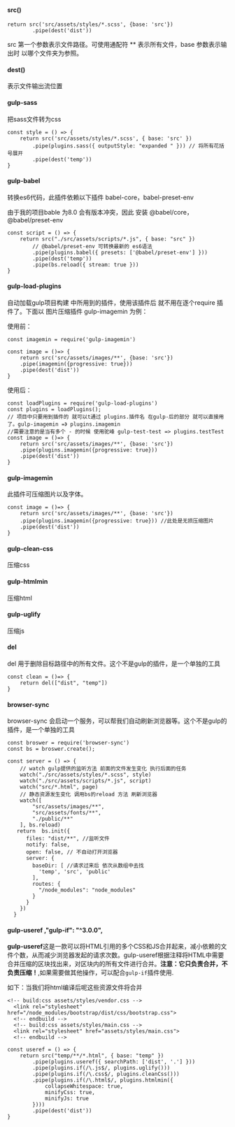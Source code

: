 #### src()

```
return src('src/assets/styles/*.scss', {base: 'src'})
        .pipe(dest('dist'))
```

src 第一个参数表示文件路径。可使用通配符 ** 表示所有文件，base 参数表示输出时 以哪个文件夹为参照。

#### dest()

表示文件输出流位置

####  gulp-sass

把sass文件转为css

```
const style = () => {
    return src('src/assets/styles/*.scss', { base: 'src' })
        .pipe(plugins.sass({ outputStyle: "expanded " })) // 将所有花括号展开
        .pipe(dest('temp'))
}
```

#### gulp-babel

转换es6代码，此插件依赖以下插件 babel-core，babel-preset-env

由于我的项目bable 为8.0 会有版本冲突，因此 安装  @babel/core，@babel/preset-env

```
const script = () => {
    return src("./src/assets/scripts/*.js", { base: "src" })
        // @babel/preset-env 可转换最新的 es6语法
        .pipe(plugins.babel({ presets: ['@babel/preset-env'] }))
        .pipe(dest('temp'))
        .pipe(bs.reload({ stream: true }))
}
```



####  gulp-load-plugins

自动加载gulp项目构建 中所用到的插件，使用该插件后 就不用在逐个require  插件了。下面以 图片压缩插件 gulp-imagemin 为例：

使用前：

```
const imagemin = require('gulp-imagemin')

const image = ()=> {
    return src('src/assets/images/**', {base: 'src'})
    .pipe(imagemin({progressive: true}))
    .pipe(dest('dist'))
}
```

使用后：

```
const loadPlugins = require('gulp-load-plugins')
const plugins = loadPlugins();
// 项目中只要用到插件的 就可以t通过 plugins.插件名 在gulp-后的部分 就可以直接用了。gulp-imagemin =》 plugins.imagemin
//需要注意的是当有多个 - 的时候 使用驼峰 gulp-test-test => plugins.testTest
const image = ()=> {
    return src('src/assets/images/**', {base: 'src'})
    .pipe(plugins.imagemin({progressive: true}))
    .pipe(dest('dist'))
}
```

#### gulp-imagemin

此插件可压缩图片以及字体。

```
const image = ()=> {
    return src('src/assets/images/**', {base: 'src'})
    .pipe(plugins.imagemin({progressive: true})) //此处是无损压缩图片
    .pipe(dest('dist'))
}
```

#### gulp-clean-css 

压缩css

#### gulp-htmlmin

压缩html

#### gulp-uglify

压缩js

#### del

del 用于删除目标路径中的所有文件。这个不是gulp的插件，是一个单独的工具

```
const clean = ()=> {
    return del(["dist", "temp"])
}
```

#### browser-sync

browser-sync 会启动一个服务，可以帮我们自动刷新浏览器等。这个不是gulp的插件，是一个单独的工具

```
const broswer = require('browser-sync')
const bs = broswer.create(); 

const server = () => {
    // watch gulp提供的监听方法 前面的文件发生变化 执行后面的任务
    watch("./src/assets/styles/*.scss", style)
    watch("./src/assets/scripts/*.js", script)
    watch("src/*.html", page)
    // 静态资源发生变化 调用bs的reload 方法 刷新浏览器
    watch([
        "src/assets/images/**",
        "src/assets/fonts/**",
        "./public/**"
    ], bs.reload)
   return  bs.init({
      files: "dist/**", //监听文件
      notify: false, 
      open: false, // 不自动打开浏览器
      server: {
        baseDir: [ //请求过来后 依次从数组中去找
          'temp', 'src', 'public'
        ],
        routes: {
          "/node_modules": "node_modules"
        }
      }
    })
  }
```

#### gulp-useref ,"gulp-if": "^3.0.0",

**gulp-useref**这是一款可以将HTML引用的多个CSS和JS合并起来，减小依赖的文件个数，从而减少浏览器发起的请求次数。gulp-useref根据注释将HTML中需要合并压缩的区块找出来，对区块内的所有文件进行合并。**注意：它只负责合并，不负责压缩！**,如果需要做其他操作，可以配合`gulp-if`插件使用.

如下：当我们将html编译后呢这些资源文件将合并

```
<!-- build:css assets/styles/vendor.css -->
  <link rel="stylesheet" href="/node_modules/bootstrap/dist/css/bootstrap.css">
  <!-- endbuild -->
  <!-- build:css assets/styles/main.css -->
  <link rel="stylesheet" href="assets/styles/main.css">
  <!-- endbuild -->
```

```
const useref = () => {
    return src("temp/**/*.html", { base: "temp" })
        .pipe(plugins.useref({ searchPath: ['dist', '.'] }))
        .pipe(plugins.if(/\.js$/, plugins.uglify()))
        .pipe(plugins.if(/\.css$/, plugins.cleanCss()))
        .pipe(plugins.if(/\.html$/, plugins.htmlmin({
            collapseWhitespace: true,
            minifyCss: true,
            minifyJs: true
        })))
        .pipe(dest('dist'))
}
```


